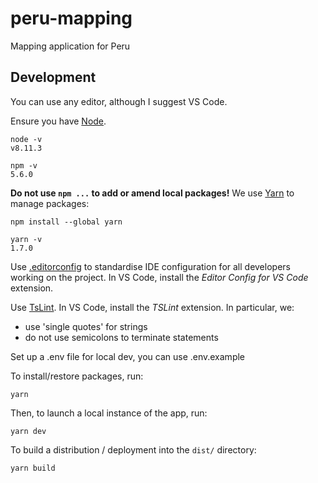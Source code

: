 # peru-mapping
Mapping application for Peru

Development
-----------

You can use any editor, although I suggest VS Code.

Ensure you have [Node](https://nodejs.org/en/download/).

    node -v
    v8.11.3

    npm -v
    5.6.0

**Do not use `npm ...` to add or amend local packages!** We use [Yarn](https://yarnpkg.com/lang/en/) to manage packages:

    npm install --global yarn

    yarn -v
    1.7.0

Use [.editorconfig](https://editorconfig.org/) to standardise IDE configuration for all developers working on the project. In VS Code, install the *Editor Config for VS Code* extension.

Use [TsLint](https://palantir.github.io/tslint/). In VS Code, install the *TSLint* extension. In particular, we:

- use 'single quotes' for strings
- do not use semicolons to terminate statements


Set up a .env file for local dev, you can use .env.example

To install/restore packages, run:

    yarn

Then, to launch a local instance of the app, run:

    yarn dev

To build a distribution / deployment into the `dist/` directory:

    yarn build


